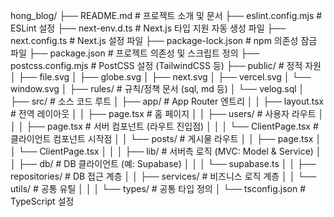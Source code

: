 hong_blog/
├── README.md                # 프로젝트 소개 및 문서
├── eslint.config.mjs        # ESLint 설정
├── next-env.d.ts            # Next.js 타입 지원 자동 생성 파일
├── next.config.ts           # Next.js 설정 파일
├── package-lock.json        # npm 의존성 잠금 파일
├── package.json             # 프로젝트 의존성 및 스크립트 정의
├── postcss.config.mjs       # PostCSS 설정 (TailwindCSS 등)
├── public/                  # 정적 자원
│   ├── file.svg
│   ├── globe.svg
│   ├── next.svg
│   ├── vercel.svg
│   └── window.svg
│
├── rules/                   # 규칙/정책 문서 (sql, md 등)
│   └── velog.sql
│
├── src/                     # 소스 코드 루트
│   ├── app/                 # App Router 엔트리
│   │   ├── layout.tsx       # 전역 레이아웃
│   │   ├── page.tsx         # 홈 페이지
│   │   ├── users/           # 사용자 라우트
│   │   │   ├── page.tsx     # 서버 컴포넌트 (라우트 진입점)
│   │   │   └── ClientPage.tsx # 클라이언트 컴포넌트 시작점
│   │   └── posts/           # 게시물 라우트
│   │       ├── page.tsx
│   │       └── ClientPage.tsx
│   │
│   ├── lib/                 # 서버측 로직 (MVC: Model & Service)
│   │   ├── db/              # DB 클라이언트 (예: Supabase)
│   │   │   └── supabase.ts
│   │   ├── repositories/    # DB 접근 계층
│   │   ├── services/        # 비즈니스 로직 계층
│   │   └── utils/           # 공통 유틸
│   │
│   └── types/               # 공통 타입 정의
│
└── tsconfig.json            # TypeScript 설정
